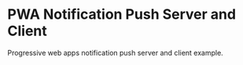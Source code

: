 # PWA Notification Push Server and Client

Progressive web apps notification push server and client example.
